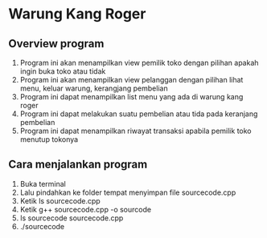 # Warung Kang Roger

## Overview program
1. Program ini akan menampilkan view pemilik toko dengan pilihan apakah ingin buka toko atau tidak
2. Program ini akan menampilkan view pelanggan dengan pilihan lihat menu, keluar warung, kerangjang pembelian
3. Program ini dapat menampilkan list menu yang ada di warung kang roger
4. Program ini dapat melakukan suatu pembelian atau tida pada keranjang pembelian
5. Program ini dapat menampilkan riwayat transaksi apabila pemilik toko menutup tokonya

## Cara menjalankan program
1. Buka terminal
2. Lalu pindahkan ke folder tempat menyimpan file sourcecode.cpp
3. Ketik ls sourcecode.cpp
4. Ketik g++ sourcecode.cpp -o sourcode
5. ls sourcecode sourcecode.cpp
6. ./sourcecode
